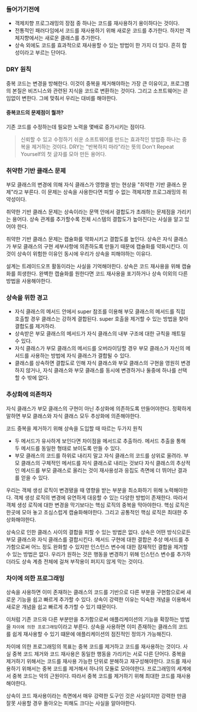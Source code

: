 ### 들어가기전에
- 객제치향 프로그래밍의 장점 중 하나는 코드를 재사용하기 용이하다는 것이다.
- 전통적인 패러다임에서 코드를 재사용하기 위해 새로운 코드를 추가한다. 하지만 객체지향에서는 새로운 클래스를 추가한다.
- 상속 외에도 코드를 효과적으로 재사용할 수 있는 방법이 한 가지 더 있다. 흔히 합성이라고 부르는 단어다.

### DRY 원칙
중복 코드는 변경을 방해한다. 이것이 중복을 제거해야하는 가장 큰 이유이고, 프로그램의 본질은 비즈니스와 관련된 지식을 코드로 변환하는 것이다. 그리고 소프트웨어는 끈임없이 변한다. 그에 맞춰서  우리는 대비를 해야한다.

#### 중복코드의 문제점이 뭘까?
기존 코드를 수정하는데 필요한 노력을 몇배로 증가시키는 점이다.


> 신뢰할 수 있고 수정하기 쉬운 소프트웨어를 만드는 효과적인 방법중 하나는 중복을 제거하는 것이다. DRY는 "반복하지 마라"라는 뜻의 Don't Repeat Yourself의 첫 글자를 모아 만든 용어다.


### 취약한 기반 클래스 문제
부모 클래스의 변경에 의해 자식 클래스가 영향을 받는 현상을 "취약한 기반 클래스 문제"라고 부른다. 이 문제는 상속을 사용한다면 피할 수 없는 객체지향 프로그래밍의 취약성이다.

취약한 기반 클래스 문제는 상속이라는 문맥 안에서 결합도가 초래하는 문제점을 가리키는 용어다. 상속 관계를 추가할수록 전체 시스템의 결합도가 높아진다는 사실을 알고 있어야 한다.

취약한 기반 클래스 문제는 캡슐화를 약화시키고 결합도를 높인다. 상속은 자식 클래스가 부모 클래스의 구현 세부사항에 의존하도록 만들기 때문에 캡슐화를 약화시킨다. 이것이 상속이 위험한 이유인 동시에 우리가 상속을 피해야하는 이유다.

설계는 트레이드오프 활동이라는 사실을 기억해야한다. 상속은 코드 재사용을 위해 캡슐화를 희생한다. 완벽한 캡슐화를 원한다면 코드 재사용을 포기하거나 상속 이외의 다른 방법을 사용해야한다.

### 상속을 위한 경고
- 자식 클래스의 메서드 안에서 super 참조를 이용해 부모 클래스의 메서드를 직접 호출할 경우 클래스는 강하게 결합된다. super 호출을 제거할 수 있는 방법을 찾아 결합도를 제거하라.
- 상속받은 부모 클래스의 메서드가 자식 클래스의 내부 구조에 대한 규칙을 깨트릴 수 있다.
- 자식 클래스가 부모 클래스의 메서드를 오버라이딩할 경우 부모 클래스가 자신의 메서드를 사용하는 방법에 자식 클래스가 결합될 수 있다.
- 클래스를 상속하면 결합도로 인해 자식 클래스와 부모 클래스의 구현을 영원히 변경하지 않거나, 자식 클래스와 부모 클래스를 동시에 변경하거나 둘중에 하나를 선택할 수 밖에 없다.

### 추상화에 의존하자
자식 클래스가 부모 클래스의 구현이 아닌 추상화에 의존하도록 만들어야한다. 정확하게 말하면 부모 클래스와 자식 클래스 모두 추상화에 의존해야한다.

코드 중복을 제거하기 위해 상속을 도입할 때 따르는 두가지 원칙
- 두 메서드가 유사하게 보인다면 차이점을 메서드로 추출하라. 메서드 추출을 통해 두 메서드를 동일한 형태로 보이도록 만들 수 있다.
- 부모 클래스의 코드를 하위로 내리지 말고 자식 클래스의 코드를 상위로 올려라. 부모 클래스의 구체적인 메서드를 자식 클래스로 내리는 것보다 자식 클래스의 추상적인 메서드를 부모 클래스로 올리는 것이 재사용성과 응집도 측면에 더 뛰어난 결과를 얻을 수 있다.

우리는 객체 생성 로직이 변경됐을 때 영향을 받는 부분을 최소화하기 위해 노력해야한다. 객체 생성 로직의 변경에 유연하게 대응할 수 있는 다양한 방법이 존재한다. 따라서 객체 생성 로직에 대한 변경을 막기보다는 핵심 로직의 중복을 막아야한다. 핵심 로직은 한곳에 모아 놓고 조심스럽게 캡슐화해야한다. 그리고 공통적인 핵심 로직은 최대한 추상화해야한다.

상속으로 인한 클래스 사이의 결합을 피할 수 있는 방법은 없다. 상속은 어떤 방식으로든 부모 클래스와 자식 클래스를 결합시킨다. 메서드 구현에 대한 결합은 추상 메서드를 추가함으로써 어느 정도 완화할 수 있지만 인스턴스 변수에 대한 잠재적인 결합을 제거할 수 있는 방법은 없다. 우리가 원하는 것은 행동을 변경하기 위해 인스턴스 변수를 추가하더라도 상속 계층 전체에 걸쳐 부작용이 퍼지지 않게 막는 것이다.

### 차이에 의한 프로그래밍
상속을 사용하면 이미 존재하는 클래스의 코드를 기반으로 다른 부분을 구현함으로써 새로운 기능을 쉽고 빠르게 추가할 수 있다. 상속이 강력한 이유는 익숙한 개념을 이용해서 새로운 개념을 쉽고 빠르게 추가할 수 있기 떄문이다.

이처럼 기존 코드와 다른 부분만을 추가함으로써 애플리케이션의 기능을 확장하는 방법을 `차이에 의한 프로그래밍`이라고 부른다. 상속을 사용하면 이미 존재하는 클래스의 코드를 쉽게 재사용할 수 있기 떄문에 애플리케이션의 점진적인 정의가 가능해진다.

차이에 의한 프로그래밍의 목표는 중복 코드를 제거하고 코드를 재사용하는 것이다. 사실 중복 코드 제거와 코드 재사용은 동일한 행동을 가리키는 서로 다른 단어다. 중복을 제거하기 위해서는 코드를 재사용 가능한 단위로 분해하고 재구성해야한다. 코드를 재사용하기 위해서는 중복 코드를 제거해서 하나의 모듈로 모아야한다. 프로그래밍의 세계에서 중복 코드는 악의 근원이다. 따라서 중복 코드를 제거하기 위해 최대한 코드를 재사용해야한다.

상속이 코드 재사용이라는 측면에서 매우 강력한 도구인 것은 사실이지만 강력한 만큼 잘못 사용할 경우 돌아오는 피해도 크다는 사실을 알아야한다.